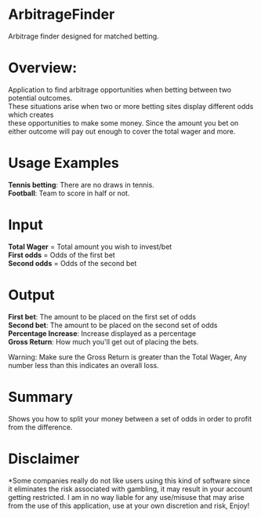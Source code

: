 # ArbitrageFinder
Arbitrage finder designed for matched betting. 

Overview:
=========
Application to find arbitrage opportunities when betting between two potential outcomes. \
These situations arise when two or more betting sites display different odds which creates \
these opportunities to make some money. Since the amount you bet on either outcome will pay out enough to cover the total wager and more. 

Usage Examples
=============
**Tennis betting**: There are no draws in tennis. \
**Football**: Team to score in half or not. 

Input
======
**Total Wager** = Total amount you wish to invest/bet\
**First odds** = Odds of the first bet \
**Second odds** = Odds of the second bet 

Output
======
**First bet**: The amount to be placed on the first set of odds \
**Second bet**: The amount to be placed on the second set of odds \
**Percentage Increase**: Increase displayed as a percentage \
**Gross Return**: How much you'll get out of placing the bets. 

Warning: Make sure the Gross Return is greater than the Total Wager, Any number less than this indicates an overall loss.

Summary
=======
Shows you how to split your money between a set of odds in order to profit from the difference. 

Disclaimer
==========
*Some companies really do not like users using this kind of software since it eliminates the risk associated with gambling, it may result in your account getting restricted. 
I am in no way liable for any use/misuse that may arise from the use of this application, use at your own discretion and risk, Enjoy!
